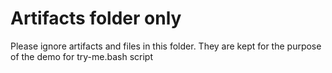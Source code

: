 # Artifacts folder only

Please ignore artifacts and files in this folder. They are kept for the purpose of the demo for try-me.bash script

